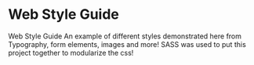 # Web Style Guide
 Web Style Guide
An example of different styles demonstrated here from Typography, form elements, images and more! 
SASS was used to put this project together to modularize the css!
